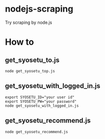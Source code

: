# nodejs-scraping
Try scraping by node.js

# How to
## get_syosetu_to.js
```
node get_syosetu_top.js
```

## get_syosetu_with_logged_in.js
```
export SYOSETU_ID="your user id"
export SYOSETU_PW="your password"
node get_syosetu_with_logged_in.js
```

## get_syosetu_recommend.js
```
node get_syosetu_recommend.js
```

